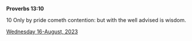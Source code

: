 **Proverbs 13:10**

10 Only by pride cometh contention: but with the well advised is wisdom.

[Wednesday 16-August, 2023](https://getbible.net/kjv/Proverbs/13/10)
